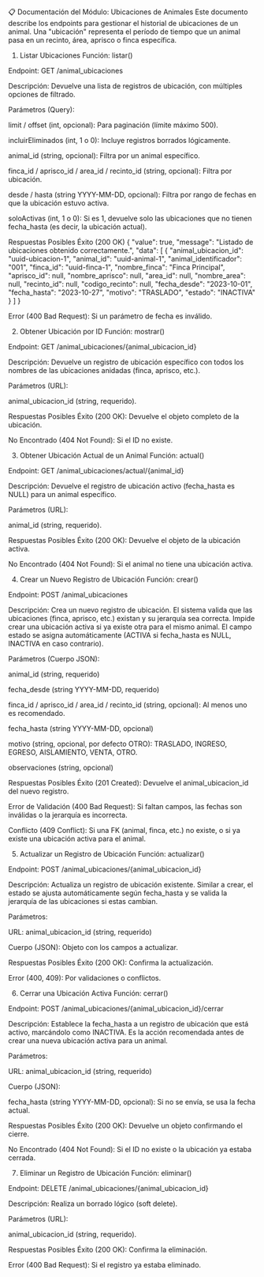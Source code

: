 📋 Documentación del Módulo: Ubicaciones de Animales
Este documento describe los endpoints para gestionar el historial de ubicaciones de un animal. Una "ubicación" representa el período de tiempo que un animal pasa en un recinto, área, aprisco o finca específica.

1. Listar Ubicaciones
Función: listar()

Endpoint: GET /animal_ubicaciones

Descripción: Devuelve una lista de registros de ubicación, con múltiples opciones de filtrado.

Parámetros (Query):

limit / offset (int, opcional): Para paginación (límite máximo 500).

incluirEliminados (int, 1 o 0): Incluye registros borrados lógicamente.

animal_id (string, opcional): Filtra por un animal específico.

finca_id / aprisco_id / area_id / recinto_id (string, opcional): Filtra por ubicación.

desde / hasta (string YYYY-MM-DD, opcional): Filtra por rango de fechas en que la ubicación estuvo activa.

soloActivas (int, 1 o 0): Si es 1, devuelve solo las ubicaciones que no tienen fecha_hasta (es decir, la ubicación actual).

Respuestas Posibles
Éxito (200 OK)
{
  "value": true,
  "message": "Listado de ubicaciones obtenido correctamente.",
  "data": [
    {
      "animal_ubicacion_id": "uuid-ubicacion-1",
      "animal_id": "uuid-animal-1",
      "animal_identificador": "001",
      "finca_id": "uuid-finca-1",
      "nombre_finca": "Finca Principal",
      "aprisco_id": null,
      "nombre_aprisco": null,
      "area_id": null,
      "nombre_area": null,
      "recinto_id": null,
      "codigo_recinto": null,
      "fecha_desde": "2023-10-01",
      "fecha_hasta": "2023-10-27",
      "motivo": "TRASLADO",
      "estado": "INACTIVA"
    }
  ]
}

Error (400 Bad Request): Si un parámetro de fecha es inválido.

2. Obtener Ubicación por ID
Función: mostrar()

Endpoint: GET /animal_ubicaciones/{animal_ubicacion_id}

Descripción: Devuelve un registro de ubicación específico con todos los nombres de las ubicaciones anidadas (finca, aprisco, etc.).

Parámetros (URL):

animal_ubicacion_id (string, requerido).

Respuestas Posibles
Éxito (200 OK): Devuelve el objeto completo de la ubicación.

No Encontrado (404 Not Found): Si el ID no existe.

3. Obtener Ubicación Actual de un Animal
Función: actual()

Endpoint: GET /animal_ubicaciones/actual/{animal_id}

Descripción: Devuelve el registro de ubicación activo (fecha_hasta es NULL) para un animal específico.

Parámetros (URL):

animal_id (string, requerido).

Respuestas Posibles
Éxito (200 OK): Devuelve el objeto de la ubicación activa.

No Encontrado (404 Not Found): Si el animal no tiene una ubicación activa.

4. Crear un Nuevo Registro de Ubicación
Función: crear()

Endpoint: POST /animal_ubicaciones

Descripción: Crea un nuevo registro de ubicación. El sistema valida que las ubicaciones (finca, aprisco, etc.) existan y su jerarquía sea correcta. Impide crear una ubicación activa si ya existe otra para el mismo animal. El campo estado se asigna automáticamente (ACTIVA si fecha_hasta es NULL, INACTIVA en caso contrario).

Parámetros (Cuerpo JSON):

animal_id (string, requerido)

fecha_desde (string YYYY-MM-DD, requerido)

finca_id / aprisco_id / area_id / recinto_id (string, opcional): Al menos uno es recomendado.

fecha_hasta (string YYYY-MM-DD, opcional)

motivo (string, opcional, por defecto OTRO): TRASLADO, INGRESO, EGRESO, AISLAMIENTO, VENTA, OTRO.

observaciones (string, opcional)

Respuestas Posibles
Éxito (201 Created): Devuelve el animal_ubicacion_id del nuevo registro.

Error de Validación (400 Bad Request): Si faltan campos, las fechas son inválidas o la jerarquía es incorrecta.

Conflicto (409 Conflict): Si una FK (animal, finca, etc.) no existe, o si ya existe una ubicación activa para el animal.

5. Actualizar un Registro de Ubicación
Función: actualizar()

Endpoint: POST /animal_ubicaciones/{animal_ubicacion_id}

Descripción: Actualiza un registro de ubicación existente. Similar a crear, el estado se ajusta automáticamente según fecha_hasta y se valida la jerarquía de las ubicaciones si estas cambian.

Parámetros:

URL: animal_ubicacion_id (string, requerido)

Cuerpo (JSON): Objeto con los campos a actualizar.

Respuestas Posibles
Éxito (200 OK): Confirma la actualización.

Error (400, 409): Por validaciones o conflictos.

6. Cerrar una Ubicación Activa
Función: cerrar()

Endpoint: POST /animal_ubicaciones/{animal_ubicacion_id}/cerrar

Descripción: Establece la fecha_hasta a un registro de ubicación que está activo, marcándolo como INACTIVA. Es la acción recomendada antes de crear una nueva ubicación activa para un animal.

Parámetros:

URL: animal_ubicacion_id (string, requerido)

Cuerpo (JSON):

fecha_hasta (string YYYY-MM-DD, opcional): Si no se envía, se usa la fecha actual.

Respuestas Posibles
Éxito (200 OK): Devuelve un objeto confirmando el cierre.

No Encontrado (404 Not Found): Si el ID no existe o la ubicación ya estaba cerrada.

7. Eliminar un Registro de Ubicación
Función: eliminar()

Endpoint: DELETE /animal_ubicaciones/{animal_ubicacion_id}

Descripción: Realiza un borrado lógico (soft delete).

Parámetros (URL):

animal_ubicacion_id (string, requerido).

Respuestas Posibles
Éxito (200 OK): Confirma la eliminación.

Error (400 Bad Request): Si el registro ya estaba eliminado.